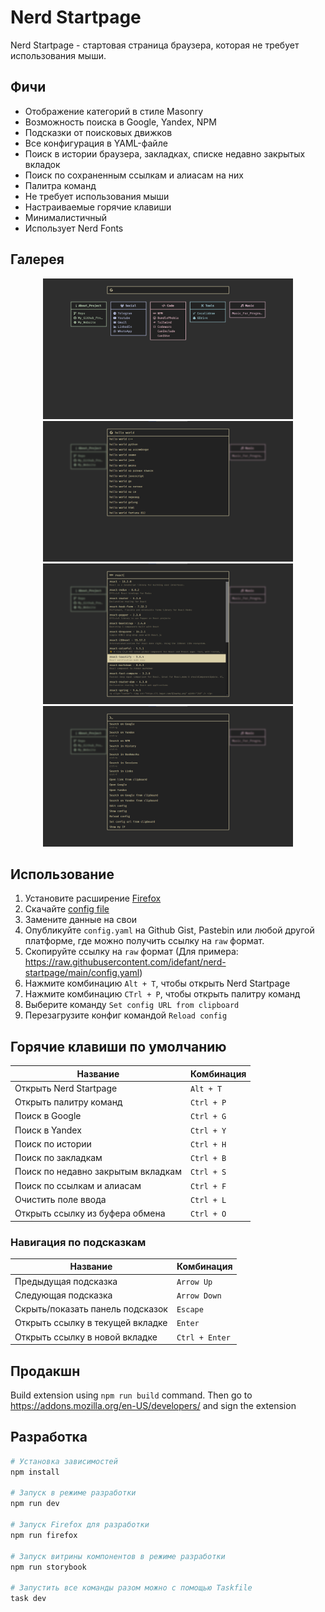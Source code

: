 # Nerd Startpage

Nerd Startpage - стартовая страница браузера, которая не требует использования мыши.

## Фичи

- Отображение категорий в стиле Masonry
- Возможность поиска в Google, Yandex, NPM
- Подсказки от поисковых движков
- Все конфигурация в YAML-файле
- Поиск в истории браузера, закладках, списке недавно закрытых вкладок
- Поиск по сохраненным ссылкам и алиасам на них
- Палитра команд
- Не требует использования мыши
- Настраиваемые горячие клавиши
- Минималистичный
- Использует Nerd Fonts

## Галерея

<p align="center">
  <img src=".github/dashboard.png?raw=true" width="400px" />
  <img src=".github/google-search.png?raw=true" width="400px" />
  <img src=".github/npm-search.png?raw=true" width="400px" />
  <img src=".github/command-palette.png?raw=true" width="400px" />
</p>

## Использование

1. Установите расширение [Firefox](https://addons.mozilla.org/en-US/firefox/addon/nerd-startpage/)
2. Скачайте [config file](config.yaml)
3. Замените данные на свои
4. Опубликуйте `config.yaml` на Github Gist, Pastebin или любой другой платформе, где можно получить ссылку на `raw` формат.
5. Скопируйте ссылку на `raw` формат (Для примера: https://raw.githubusercontent.com/idefant/nerd-startpage/main/config.yaml)
6. Нажмите комбинацию `Alt + T`, чтобы открыть Nerd Startpage
7. Нажмите комбинацию `CTrl + P`, чтобы открыть палитру команд
8. Выберите команду `Set config URL from clipboard`
9. Перезагрузите конфиг командой `Reload config`

## Горячие клавиши по умолчанию

| Название                           | Комбинация |
| ---------------------------------- | ---------- |
| Открыть Nerd Startpage             | `Alt + T`  |
| Открыть палитру команд             | `Ctrl + P` |
| Поиск в Google                     | `Ctrl + G` |
| Поиск в Yandex                     | `Ctrl + Y` |
| Поиск по истории                   | `Ctrl + H` |
| Поиск по закладкам                 | `Ctrl + B` |
| Поиск по недавно закрытым вкладкам | `Ctrl + S` |
| Поиск по ссылкам и алиасам         | `Ctrl + F` |
| Очистить поле ввода                | `Ctrl + L` |
| Открыть ссылку из буфера обмена    | `Ctrl + O` |

### Навигация по подсказкам

| Название                         | Комбинация     |
| -------------------------------- | -------------- |
| Предыдущая подсказка             | `Arrow Up`     |
| Следующая подсказка              | `Arrow Down`   |
| Скрыть/показать панель подсказок | `Escape`       |
| Открыть ссылку в текущей вкладке | `Enter`        |
| Открыть ссылку в новой вкладке   | `Ctrl + Enter` |

## Продакшн

Build extension using `npm run build` command. Then go to <https://addons.mozilla.org/en-US/developers/> and sign the extension

## Разработка

```sh
# Установка зависимостей
npm install

# Запуск в режиме разработки
npm run dev

# Запуск Firefox для разработки
npm run firefox

# Запуск витрины компонентов в режиме разработки
npm run storybook

# Запустить все команды разом можно с помощью Taskfile
task dev
```
